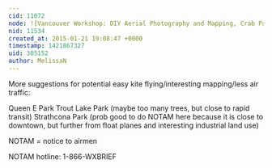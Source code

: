 ```yaml
---
cid: 11072
node: ![Vancouver Workshop: DIY Aerial Photography and Mapping, Crab Park, Burrard Inlet](../notes/ann/01-21-2015/vancouver-workshop-diy-aerial-photography-and-mapping-crab-park-burrard-inlet)
nid: 11534
created_at: 2015-01-21 19:08:47 +0000
timestamp: 1421867327
uid: 305152
author: MelissaN
---
```


More suggestions for potential easy kite flying/interesting mapping/less air traffic:

Queen E Park
Trout Lake Park (maybe too many trees, but close to rapid transit)
Strathcona Park (prob good to do NOTAM here because it is close to downtown, but further from float planes and interesting industrial land use)

NOTAM = notice to airmen

NOTAM hotline: 1-866-WXBRIEF